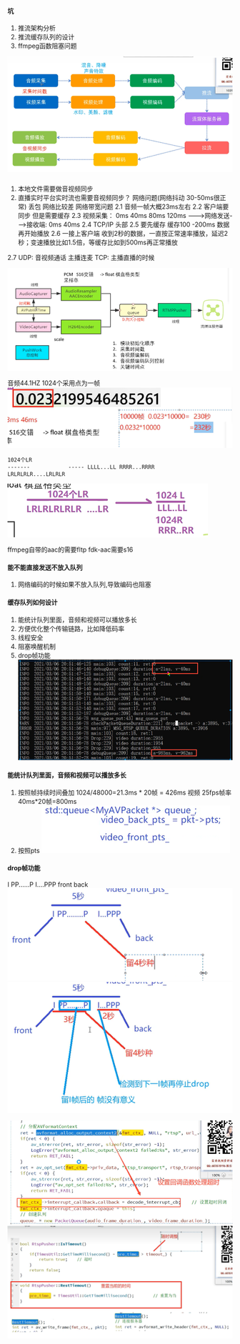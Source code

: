 #### 坑
1. 推流架构分析
2. 推流缓存队列的设计
3. ffmpeg函数阻塞问题

![img_1.png](img.png)

### 
1. 本地文件需要做音视频同步
2. 直播实时平台实时流也需要音视频同步？ 网络问题(网络抖动 30-50ms很正常) 丢包 网络比较差 网络带宽问题
2.1 音频一帧大概23ms左右
2.2 客户端要同步 但是需要缓存
2.3 视频采集： 0ms 40ms 80ms 120ms --->网络发送--->接收端: 0ms 40ms
2.4 TCP/IP 头部
2.5 要先缓存 缓存100 -200ms 数据再开始播放
2.6 一接上客户端 收到2秒的数据，一直按正常速率播放，延迟2秒；变速播放比如1.5倍，等缓存比如到500ms再正常播放

2.7 UDP: 音视频通话 主播连麦
    TCP: 主播直播的时候

![img_1.png](img_1.png)

音频44.1HZ
1024个采用点为一帧
![img_2.png](img_2.png)

```shell
1024个LR
-------            ----- LLLL...LL RRRR...RRRR
LRLRLRLR....LRLRLR
```
![img_3.png](img_3.png)


ffmpeg自带的aac的需要fltp
fdk-aac需要s16


#### 能不能直接发送不放入队列
1. 网络编码的时候如果不放入队列,导致编码也阻塞

#### 缓存队列如何设计
1. 能统计队列里面，音频和视频可以播放多长
2. 方便优化整个传输链路，比如降低码率
3. 线程安全
4. 阻塞唤醒机制
5. drop帧功能
![img_4.png](img_4.png)

#### 能统计队列里面，音频和视频可以播放多长
1. 按照帧持续时间叠加 1024/48000=21.3ms * 20帧 = 426ms
视频 25fps帧率  40ms*20帧=800ms
2. 按照pts
![img_5.png](img_5.png)

#### drop帧功能

I PP......P I....PPP
front               back
![img_6.png](img_6.png)
![img_7.png](img_7.png)

![img_8.png](img_8.png)
![img_9.png](img_9.png)